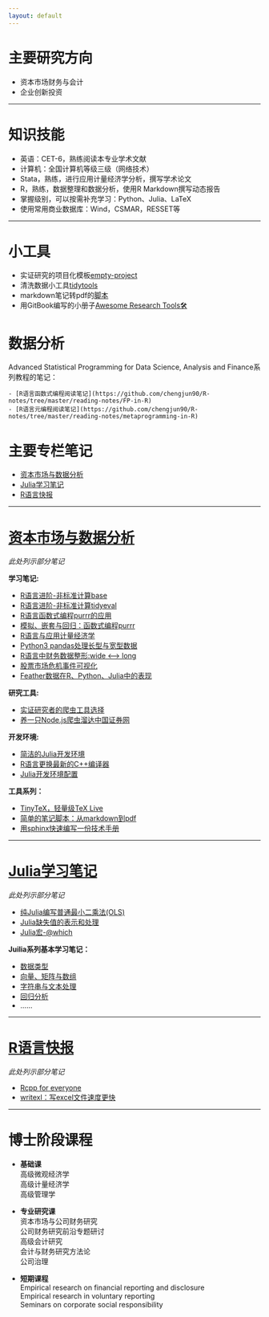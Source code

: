 ```yaml
---
layout: default
---
```


# 主要研究方向
- 资本市场财务与会计
- 企业创新投资

---

# 知识技能
- 英语：CET-6，熟练阅读本专业学术文献
- 计算机：全国计算机等级三级（网络技术）
- Stata，熟练，进行应用计量经济学分析，撰写学术论文
- R，熟练，数据整理和数据分析，使用R Markdown撰写动态报告
- 掌握级别，可以按需补充学习：Python、Julia、LaTeX
- 使用常用商业数据库：Wind，CSMAR，RESSET等

---

# 小工具
- 实证研究的项目化模板[empty-project](https://github.com/chengjun90/empty-project)
- 清洗数据小工具[tidytools](https://github.com/chengjun90/tidytools)
- markdown笔记转pdf的[脚本](https://github.com/chengjun90/markdown2pdf)
- 用GitBook编写的小册子[Awesome Research Tools🛠](https://cheng-jun.gitbooks.io/awesome-research-tools/content/)

# 数据分析
Advanced Statistical Programming for Data Science, Analysis and Finance系列教程的笔记：

    - [R语言函数式编程阅读笔记](https://github.com/chengjun90/R-notes/tree/master/reading-notes/FP-in-R)
    - [R语言元编程阅读笔记](https://github.com/chengjun90/R-notes/tree/master/reading-notes/metaprogramming-in-R)

# 主要专栏笔记
- [资本市场与数据分析](https://zhuanlan.zhihu.com/staranalysts)
- [Julia学习笔记](https://zhuanlan.zhihu.com/julia)
- [R语言快报](https://zhuanlan.zhihu.com/rstats)

---

# [资本市场与数据分析](https://zhuanlan.zhihu.com/staranalysts)
*此处列示部分笔记*

**学习笔记:**
- [R语言进阶-非标准计算base](https://zhuanlan.zhihu.com/p/27652748)
- [R语言进阶-非标准计算tidyeval](https://zhuanlan.zhihu.com/p/27652771)
- [R语言函数式编程purrr的应用](https://zhuanlan.zhihu.com/p/26888325)
- [模拟、嵌套与回归：函数式编程purrr](https://zhuanlan.zhihu.com/p/26949422)
- [R语言与应用计量经济学](https://zhuanlan.zhihu.com/p/22574659)
- [Python3 pandas处理长型与宽型数据](https://zhuanlan.zhihu.com/p/31274109)
- [R语言中财务数据整形:wide <--> long](https://zhuanlan.zhihu.com/p/25432902)
- [股票市场危机事件可视化](https://zhuanlan.zhihu.com/p/24515726)
- [Feather数据在R、Python、Julia中的表现](https://zhuanlan.zhihu.com/p/26593498)

**研究工具:**
- [实证研究者的爬虫工具选择](https://zhuanlan.zhihu.com/p/30335400)
- [养一只Node.js爬虫溜达中国证券网](https://zhuanlan.zhihu.com/p/25145607)

**开发环境:**
- [简洁的Julia开发环境](https://zhuanlan.zhihu.com/p/27415911)
- [R语言更换最新的C++编译器](R语言更换最新的C++编译器)
- [Julia开发环境配置](https://zhuanlan.zhihu.com/p/22436523)

**工具系列：**
- [TinyTeX，轻量级TeX Live](https://zhuanlan.zhihu.com/p/32119213)
- [简单的笔记脚本：从markdown到pdf](https://zhuanlan.zhihu.com/p/31982147)
- [用sphinx快速编写一份技术手册](https://zhuanlan.zhihu.com/p/25688826)

---

# [Julia学习笔记](https://zhuanlan.zhihu.com/julia)
*此处列示部分笔记*

- [纯Julia编写普通最小二乘法(OLS)](https://zhuanlan.zhihu.com/p/28128470)
- [Julia缺失值的表示和处理](https://zhuanlan.zhihu.com/p/30485472)
- [Julia宏-@which](https://zhuanlan.zhihu.com/p/28641919)

**Juilia系列基本学习笔记：**
- [数据类型](https://zhuanlan.zhihu.com/p/26411005)
- [向量、矩阵与数组](https://zhuanlan.zhihu.com/p/26787780)
- [字符串与文本处理](https://zhuanlan.zhihu.com/p/26787761)
- [回归分析](https://zhuanlan.zhihu.com/p/26440571)
- ……

---

# [R语言快报](https://zhuanlan.zhihu.com/rstats)
*此处列示部分笔记*

- [Rcpp for everyone](https://zhuanlan.zhihu.com/p/27720706)
- [writexl：写excel文件速度更快](https://zhuanlan.zhihu.com/p/29188938)


---

# 博士阶段课程
- **基础课**  
高级微观经济学  
高级计量经济学  
高级管理学

- **专业研究课**  
资本市场与公司财务研究  
公司财务研究前沿专题研讨  
高级会计研究  
会计与财务研究方法论  
公司治理

- **短期课程**  
Empirical research on financial reporting and disclosure  
Empirical research in voluntary reporting  
Seminars on corporate social responsibility
